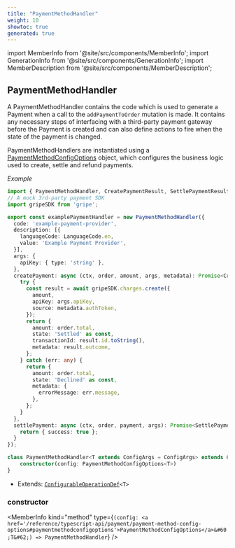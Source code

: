 ```yaml
---
title: "PaymentMethodHandler"
weight: 10
showtoc: true
generated: true
---
```

<!-- This file was generated from the Vendure source. Do not modify. Instead, re-run the "docs:build" script -->
import MemberInfo from '@site/src/components/MemberInfo';
import GenerationInfo from '@site/src/components/GenerationInfo';
import MemberDescription from '@site/src/components/MemberDescription';


## PaymentMethodHandler

<GenerationInfo sourceFile="packages/core/src/config/payment/payment-method-handler.ts" sourceLine="354" packageName="@vendure/core" />

A PaymentMethodHandler contains the code which is used to generate a Payment when a call to the
`addPaymentToOrder` mutation is made. It contains any necessary steps of interfacing with a
third-party payment gateway before the Payment is created and can also define actions to fire
when the state of the payment is changed.

PaymentMethodHandlers are instantiated using a <a href='/reference/typescript-api/payment/payment-method-config-options#paymentmethodconfigoptions'>PaymentMethodConfigOptions</a> object, which
configures the business logic used to create, settle and refund payments.

*Example*

```ts
import { PaymentMethodHandler, CreatePaymentResult, SettlePaymentResult, LanguageCode } from '@vendure/core';
// A mock 3rd-party payment SDK
import gripeSDK from 'gripe';

export const examplePaymentHandler = new PaymentMethodHandler({
  code: 'example-payment-provider',
  description: [{
    languageCode: LanguageCode.en,
    value: 'Example Payment Provider',
  }],
  args: {
    apiKey: { type: 'string' },
  },
  createPayment: async (ctx, order, amount, args, metadata): Promise<CreatePaymentResult> => {
    try {
      const result = await gripeSDK.charges.create({
        amount,
        apiKey: args.apiKey,
        source: metadata.authToken,
      });
      return {
        amount: order.total,
        state: 'Settled' as const,
        transactionId: result.id.toString(),
        metadata: result.outcome,
      };
    } catch (err: any) {
      return {
        amount: order.total,
        state: 'Declined' as const,
        metadata: {
          errorMessage: err.message,
        },
      };
    }
  },
  settlePayment: async (ctx, order, payment, args): Promise<SettlePaymentResult> => {
    return { success: true };
  }
});
```

```ts title="Signature"
class PaymentMethodHandler<T extends ConfigArgs = ConfigArgs> extends ConfigurableOperationDef<T> {
    constructor(config: PaymentMethodConfigOptions<T>)
}
```
* Extends: <code><a href='/reference/typescript-api/configurable-operation-def/#configurableoperationdef'>ConfigurableOperationDef</a>&#60;T&#62;</code>



<div className="members-wrapper">

### constructor

<MemberInfo kind="method" type={`(config: <a href='/reference/typescript-api/payment/payment-method-config-options#paymentmethodconfigoptions'>PaymentMethodConfigOptions</a>&#60;T&#62;) => PaymentMethodHandler`}   />




</div>
